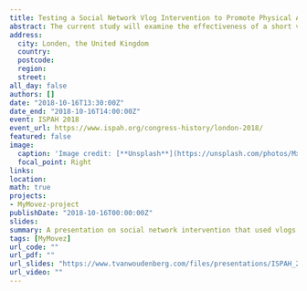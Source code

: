 ```yaml
---
title: Testing a Social Network Vlog Intervention to Promote Physical Activity Among Adolescents - A Randomized Controlled Trial
abstract: The current study will examine the effectiveness of a short video (i.e. vlog) intervention to promote physical activity among adolescents. In addition, this study will test whether a social network vlog interventions is more effective than a mass media vlog intervention. A specific subset of adolescents (i.e. influence agents) will be asked to create six vlogs in which they promote physical activity, based on the behavior change mechanisms proposed by the Fogg’s behavior model. Thirty classes (N=1250) will be allocated via cluster randomization to one of the three conditions. Participants will receive a research smartphones to watch the vlogs, fill out the sociometric nominations and measure the covariates. An accelerometer (Fitbit Flex) is used to measure daily physical activity. At baseline, peers will nominate each other on sociometric questions (e.g. friendship) and the most central adolescents will be approached, on the last day of the baseline measures, to become an influence agents. During the intervention week, participants receive a vlog per day of the influence agents in their class (social network condition), from influence agents of another school (mass media condition) or no vlogs (control condition). Follow-up measurement will be five weeks after the intervention. Mixed models will be used to test the effectiveness of the interventions, controlling for clustering of the data within classes, participants and days. This study will be the first social network intervention that uses vlogs to promote physical activity in adolescents and compare this to a mass media campaign and control condition.
address:
  city: Londen, the United Kingdom
  country: 
  postcode: 
  region: 
  street:
all_day: false
authors: []
date: "2018-10-16T13:30:00Z"
date_end: "2018-10-16T14:00:00Z"
event: ISPAH 2018
event_url: https://www.ispah.org/congress-history/london-2018/
featured: false
image:
  caption: 'Image credit: [**Unsplash**](https://unsplash.com/photos/Mxqvo8hhY1s)'
  focal_point: Right
links:
location: 
math: true
projects:
- MyMovez-project
publishDate: "2018-10-16T00:00:00Z"
slides: 
summary: A presentation on social network intervention that used vlogs
tags: [MyMovez]
url_code: ""
url_pdf: ""
url_slides: "https://www.tvanwoudenberg.com/files/presentations/ISPAH_2018_T_van_Woudenberg_PA_interventions_for_youths.pdf"
url_video: ""
---
```

